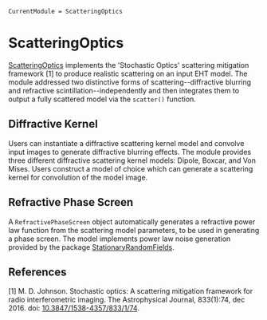 ```@meta
CurrentModule = ScatteringOptics
```
# ScatteringOptics
[ScatteringOptics](https://github.com/EHTJulia/ScatteringOptics.jl) implements the 'Stochastic Optics' scattering mitigation framework [1] to produce realistic scattering on an input EHT model. The module addressed two distinctive forms of scattering--diffractive blurring and refractive scintillation--independently and then integrates them to output a fully scattered model via the `scatter()` function.

## Diffractive Kernel
Users can instantiate a diffractive scattering kernel model and convolve input images to generate diffractive blurring effects. The module provides three different diffractive scattering kernel models: Dipole, Boxcar, and Von Mises. Users construct a model of choice which can generate a scattering kernel for convolution of the model image.

## Refractive Phase Screen
A `RefractivePhaseScreen` object automatically generates a refractive power law function from the scattering model parameters, to be used in generating a phase screen. The model implements power law noise generation provided by the package [StationaryRandomFields](https://github.com/EHTJulia/StationaryRandomFields.jl).

## References
[1] M. D. Johnson. Stochastic optics: A scattering mitigation framework for radio interferometric
imaging. The Astrophysical Journal, 833(1):74, dec 2016. doi: [10.3847/1538-4357/833/1/74](https://iopscience.iop.org/article/10.3847/1538-4357/aadcff).